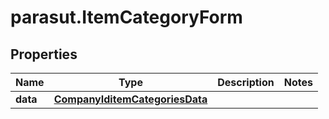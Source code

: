 # parasut.ItemCategoryForm

## Properties
Name | Type | Description | Notes
------------ | ------------- | ------------- | -------------
**data** | [**CompanyIditemCategoriesData**](CompanyIditemCategoriesData.md) |  | 


